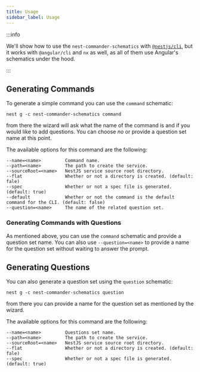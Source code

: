 ```yaml
---
title: Usage
sidebar_label: Usage
---
```


:::info

We'll show how to use the `nest-commander-schematics` with [`@nestjs/cli`](https://www.npmjs.com/package/@nestjs/cli), but it works with `@angular/cli` and `nx` as well, as all of them use Angular's schematics under the hood.

:::

## Generating Commands

To generate a simple command you can use the `command` schematic:

```
nest g -c nest-commander-schematics command
```

from there the wizard will ask what the name of the command is and if you would like to add questions. You can choose _no_ or provide a question set name at this point.

The available options for this command are the following:

```
--name=<name>         Command name.
--path=<name>         The path to create the service.
--sourceRoot=<name>   NestJS service source root directory.
--flat                Whether or not a directory is created. (default: fale)
--spec                Whether or not a spec file is generated. (default: true)
--default             Whether or not the command is the default command for the CLI. (default: false)
--question=<name>     The name of the related question set.
```

### Generating Commands with Questions

As mentioned above, you can use the `command` schematic and provide a question set name. You can also use `--question=<name>` to provide a name for the question set without waiting to answer the prompt.

## Generating Questions

You can also generate a question set using the `question` schematic:

```
nest g -c nest-commander-schematics question
```

from there you can provide a name for the question set as mentioned by the wizard.

The available options for this command are the following:

```
--name=<name>         Questions set name.
--path=<name>         The path to create the service.
--sourceRoot=<name>   NestJS service source root directory.
--flat                Whether or not a directory is created. (default: fale)
--spec                Whether or not a spec file is generated. (default: true)
```
